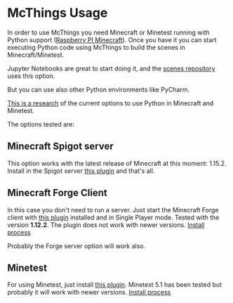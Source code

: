 # McThings Usage

In order to use McThings you need Minecraft or Minetest running with Python support 
([Raspberry PI Minecraft](https://www.minecraft.net/en-us/edition/pi/)). Once you have
it you can start executing Python code using McThings to build the scenes in Minecraft/Minetest.

Jupyter Notebooks are great to start doing it, and the [scenes repository](scenes) uses this option.

But you can use also other Python environments like PyCharm.

[This is a research](https://github.com/juntosdesdecasa/mcthings/issues/50) of the current options to use Python in Minecraft and Minetest.

The options tested are:

## Minecraft Spigot server

This option works with the latest release of Minecraft at this moment: 1.15.2. Install in the Spigot server 
[this plugin](https://www.spigotmc.org/resources/raspberryjuice.22724/) and that's all.

## Minecraft Forge Client

In this case you don't need to run a server. Just start the Minecraft Forge client with 
[this plugin](https://github.com/arpruss/raspberryjammod) installed and in Single Player mode. 
Tested with the version **1.12.2**. The plugin does not work with newer versions. 
[Install process](https://github.com/juntosdesdecasa/mcthings/issues/65)

Probably the Forge server option will work also. 

## Minetest

For using Minetest, just install [this plugin](https://github.com/arpruss/raspberryjammod-minetest).
Minetest 5.1 has been tested but probably it will work with newer versions. [Install process](https://github.com/juntosdesdecasa/mcthings/issues/45)




